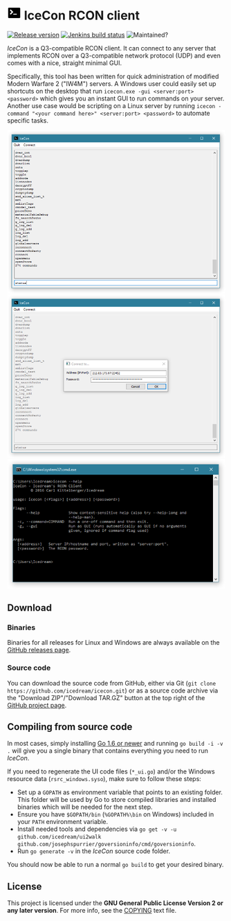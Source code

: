 # ![Logo](img/logo_32.png) IceCon RCON client

[![Release version](https://img.shields.io/github/release/icedream/icecon.svg?maxAge=2592000)](https://github.com/icedream/icecon/releases) [![Jenkins build status](https://img.shields.io/jenkins/s/https/ci.icedream.pw/icecon.svg?maxAge=2592000)](https://ci.icedream.pw/job/icecon/) ![Maintained?](https://img.shields.io/maintenance/yes/2016.svg?maxAge=2592000)

*IceCon* is a Q3-compatible RCON client. It can connect to any server that implements RCON over a Q3-compatible network protocol (UDP) and even comes with a nice, straight minimal GUI.

Specifically, this tool has been written for quick administration of modified Modern Warfare 2 ("IW4M") servers. A Windows user could easily set up shortcuts on the desktop that run `icecon.exe -gui <server:port> <password>` which gives you an instant GUI to run commands on your server. Another use case would be scripting on a Linux server by running `icecon -command "<your command here>" <server:port> <password>` to automate specific tasks.

![Screenshot 1](img/screenshot1.png)
![Screenshot 2](img/screenshot2.png)
![Screenshot 3](img/screenshot3.png)

## Download

### Binaries

Binaries for all releases for Linux and Windows are always available on the [GitHub releases page](https://github.com/icedream/icecon/releases).

### Source code

You can download the source code from GitHub, either via Git (`git clone https://github.com/icedream/icecon.git`) or as a source code archive via the "Download ZIP"/"Download TAR.GZ" button at the top right of the [GitHub project page](https://github.com/icedream/icecon).

## Compiling from source code

In most cases, simply installing [Go 1.6 or newer](http://golang.org) and running `go build -i -v .` will give you a single binary that contains everything you need to run *IceCon*.

If you need to regenerate the UI code files (`*_ui.go`) and/or the Windows resource data (`rsrc_windows.syso`), make sure to follow these steps:

- Set up a `GOPATH` as environment variable that points to an existing folder. This folder will be used by Go to store compiled libraries and installed binaries which will be needed for the next step.
- Ensure you have `$GOPATH/bin` (`%GOPATH%\bin` on Windows) included in your `PATH` environment variable.
- Install needed tools and dependencies via `go get -v -u github.com/icedream/ui2walk github.com/josephspurrier/goversioninfo/cmd/goversioninfo`.
- Run `go generate -v` in the *IceCon* source code folder.

You should now be able to run a normal `go build` to get your desired binary.

## License

This project is licensed under the **GNU General Public License Version 2 or any later version**. For more info, see the [COPYING](COPYING) text file.
